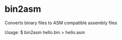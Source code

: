 # bin2asm
Converts binary files to ASM compatible assembly files

Usage:
$ bin2asm hello.bin > hello.asm
